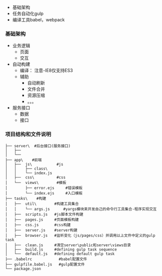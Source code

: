 - 基础架构
- 任务自动化gulp
- 编译工具babel，webpack

### 基础架构

- 业务逻辑
  - 页面
  - 交互
- 自动构建
  - 编译： 注意-IE8仅支持ES3
  - 辅助
    - 自动刷新
    - 文件合并
    - 资源压缩
    - 。。。
- 服务接口
  - 数据
  - 接口

### 项目结构和文件说明

```shell
├── server\  #后台接口(服务接口)
│   ├── 
│   └── 
├── app\    #前端
│   ├──  js\           #js
│   │    ├── class\
│   │    └── index.js      
│   ├──  css\          #css
│   └──  views\        #模板
│        ├── error.ejs     #错误模板
│        └── index.ejs     #入口模板
├── tasks\    #构建
│   ├──  util\        #构建工具集合
│   │    └── args.js      #yargs模块来开发自己的命令行工具集合-程序实现交互
│   ├──  scripts.js   #js脚本文件构建
│   ├──  pages.js     #页面模板构建
│   ├──  css.js       #css构建
│   ├──  server.js    #server构建
│   ├──  browser.js   #监听变化（js/pages/css）并调用以上文件中定义的gulp task
│   ├──  clean.js     #清空server\public和server\views目录
│   ├──  build.js     #defining gulp task sequence
│   └──  default.js   #defining default gulp task
├── .babelrc            #babel配置文件
├── gulpfile.babel.js   #gulp配置文件
└── package.json
```
